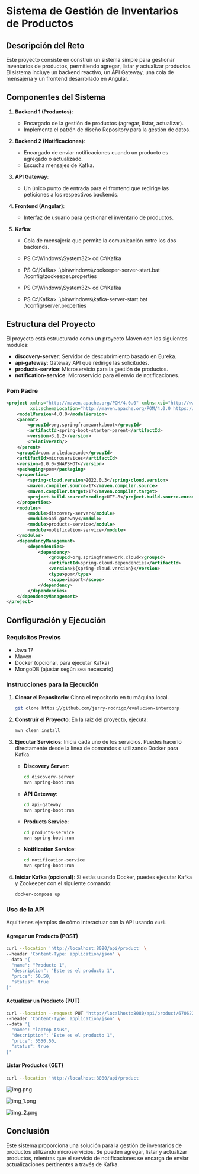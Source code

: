 # Sistema de Gestión de Inventarios de Productos

## Descripción del Reto

Este proyecto consiste en construir un sistema simple para gestionar inventarios de productos, permitiendo agregar, listar y actualizar productos. El sistema incluye un backend reactivo, un API Gateway, una cola de mensajería y un frontend desarrollado en Angular.

## Componentes del Sistema

1. **Backend 1 (Productos)**:
    - Encargado de la gestión de productos (agregar, listar, actualizar).
    - Implementa el patrón de diseño Repository para la gestión de datos.

2. **Backend 2 (Notificaciones)**:
    - Encargado de enviar notificaciones cuando un producto es agregado o actualizado.
    - Escucha mensajes de Kafka.

3. **API Gateway**:
    - Un único punto de entrada para el frontend que redirige las peticiones a los respectivos backends.

4. **Frontend (Angular)**:
    - Interfaz de usuario para gestionar el inventario de productos.

5. **Kafka**:
    - Cola de mensajería que permite la comunicación entre los dos backends.

    - PS C:\Windows\System32> cd C:\Kafka
    - PS C:\Kafka> .\bin\windows\zookeeper-server-start.bat .\config\zookeeper.properties

    - PS C:\Windows\System32> cd C:\Kafka
    - PS C:\Kafka> .\bin\windows\kafka-server-start.bat .\config\server.properties

## Estructura del Proyecto

El proyecto está estructurado como un proyecto Maven con los siguientes módulos:

- **discovery-server**: Servidor de descubrimiento basado en Eureka.
- **api-gateway**: Gateway API que redirige las solicitudes.
- **products-service**: Microservicio para la gestión de productos.
- **notification-service**: Microservicio para el envío de notificaciones.

### Pom Padre

```xml
<project xmlns="http://maven.apache.org/POM/4.0.0" xmlns:xsi="http://www.w3.org/2001/XMLSchema-instance"
         xsi:schemaLocation="http://maven.apache.org/POM/4.0.0 https://maven.apache.org/xsd/maven-4.0.0.xsd">
    <modelVersion>4.0.0</modelVersion>
    <parent>
        <groupId>org.springframework.boot</groupId>
        <artifactId>spring-boot-starter-parent</artifactId>
        <version>3.1.2</version>
        <relativePath/>
    </parent>
    <groupId>com.uncledavecode</groupId>
    <artifactId>microservices</artifactId>
    <version>1.0.0-SNAPSHOT</version>
    <packaging>pom</packaging>
    <properties>
        <spring-cloud.version>2022.0.3</spring-cloud.version>
        <maven.compiler.source>17</maven.compiler.source>
        <maven.compiler.target>17</maven.compiler.target>
        <project.build.sourceEncoding>UTF-8</project.build.source.encoding>
    </properties>
    <modules>
        <module>discovery-server</module>
        <module>api-gateway</module>
        <module>products-service</module>
        <module>notification-service</module>
    </modules>
    <dependencyManagement>
        <dependencies>
            <dependency>
                <groupId>org.springframework.cloud</groupId>
                <artifactId>spring-cloud-dependencies</artifactId>
                <version>${spring-cloud.version}</version>
                <type>pom</type>
                <scope>import</scope>
            </dependency>
        </dependencies>
    </dependencyManagement>
</project>
```

## Configuración y Ejecución

### Requisitos Previos

- Java 17
- Maven
- Docker (opcional, para ejecutar Kafka)
- MongoDB (ajustar según sea necesario)

### Instrucciones para la Ejecución

1. **Clonar el Repositorio**:
   Clona el repositorio en tu máquina local.

   ```bash
   git clone https://github.com/jerry-rodrigo/evalucion-intercorp
   ```

2. **Construir el Proyecto**:
   En la raíz del proyecto, ejecuta:

   ```bash
   mvn clean install
   ```

3. **Ejecutar Servicios**:
   Inicia cada uno de los servicios. Puedes hacerlo directamente desde la línea de comandos o utilizando Docker para Kafka.

    - **Discovery Server**:
      ```bash
      cd discovery-server
      mvn spring-boot:run
      ```

    - **API Gateway**:
      ```bash
      cd api-gateway
      mvn spring-boot:run
      ```

    - **Products Service**:
      ```bash
      cd products-service
      mvn spring-boot:run
      ```

    - **Notification Service**:
      ```bash
      cd notification-service
      mvn spring-boot:run
      ```

4. **Iniciar Kafka (opcional)**:
   Si estás usando Docker, puedes ejecutar Kafka y Zookeeper con el siguiente comando:

   ```bash
   docker-compose up
   ```

### Uso de la API

Aquí tienes ejemplos de cómo interactuar con la API usando `curl`.

#### Agregar un Producto (POST)

```bash
curl --location 'http://localhost:8080/api/product' \
--header 'Content-Type: application/json' \
--data '{
  "name": "Producto 1",
  "description": "Este es el producto 1",
  "price": 50.50,
  "status": true
}'
```

#### Actualizar un Producto (PUT)

```bash
curl --location --request PUT 'http://localhost:8080/api/product/670622410e9f9705b1c8e560' \
--header 'Content-Type: application/json' \
--data '{
  "name": "laptop Asus",
  "description": "Este es el producto 1",
  "price": 5550.50,
  "status": true
}'
```

#### Listar Productos (GET)

```bash
curl --location 'http://localhost:8080/api/product'
```

![img.png](img.png)

![img_1.png](img_1.png)

![img_2.png](img_2.png)

## Conclusión

Este sistema proporciona una solución para la gestión de inventarios de productos utilizando microservicios. Se pueden agregar, listar y actualizar productos, mientras que el servicio de notificaciones se encarga de enviar actualizaciones pertinentes a través de Kafka.
